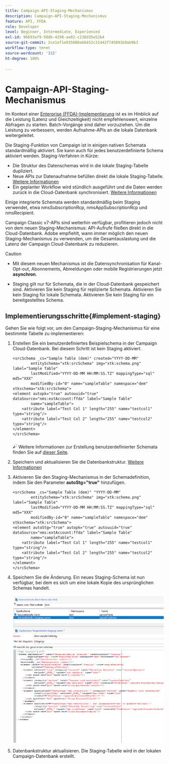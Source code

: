 ```yaml
---
title: Campaign-API-Staging-Mechanismus
description: Campaign-API-Staging-Mechanismus
feature: API, FFDA
role: Developer
level: Beginner, Intermediate, Experienced
exl-id: 96693af9-50db-4298-ae02-c238d35e52b4
source-git-commit: 2ce1ef1e935080a66452c31442f745891b9ab9b3
workflow-type: tm+mt
source-wordcount: '315'
ht-degree: 100%

---
```


# Campaign-API-Staging-Mechanismus

Im Kontext einer [Enterprise (FFDA)-Implementierung](enterprise-deployment.md) ist es im Hinblick auf die Leistung (Latenz und Gleichzeitigkeit) nicht empfehlenswert, einzelne Abfragen zu starten. Batch-Vorgänge sind daher vorzuziehen. Um die Leistung zu verbessern, werden Aufnahme-APIs an die lokale Datenbank weitergeleitet.

Die Staging-Funktion von Campaign ist in einigen nativen Schemata standardmäßig aktiviert. Sie kann auch für jedes benutzerdefinierte Schema aktiviert werden. Staging-Verfahren in Kürze:

* Die Struktur des Datenschemas wird in die lokale Staging-Tabelle dupliziert.
* Neue APIs zur Datenaufnahme befüllen direkt die lokale Staging-Tabelle. [Weitere Informationen](new-apis.md)
* Ein geplanter Workflow wird stündlich ausgeführt und die Daten werden zurück in die Cloud-Datenbank synchronisiert. [Weitere Informationen](replication.md)

Einige integrierte Schemata werden standardmäßig beim Staging verwendet, etwa nmsSubscriptionRcp, nmsAppSubscriptionRcp und nmsRecipient.

Campaign Classic v7-APIs sind weiterhin verfügbar, profitieren jedoch nicht von dem neuen Staging-Mechanismus: API-Aufrufe fließen direkt in die Cloud-Datenbank. Adobe empfiehlt, wann immer möglich den neuen Staging-Mechanismus zu verwenden, um die Gesamtauslastung und die Latenz der Campaign Cloud-Datenbank zu reduzieren.

>[!CAUTION]
>
>* Mit diesem neuen Mechanismus ist die Datensynchronisation für Kanal-Opt-out, Abonnements, Abmeldungen oder mobile Registrierungen jetzt **asynchron**.
>
>* Staging gilt nur für Schemata, die in der Cloud-Datenbank gespeichert sind. Aktivieren Sie kein Staging für replizierte Schemata. Aktivieren Sie kein Staging für lokale Schemata. Aktivieren Sie kein Staging für ein bereitgestelltes Schema.
>


## Implementierungsschritte{#implement-staging}

Gehen Sie wie folgt vor, um den Campaign-Staging-Mechanismus für eine bestimmte Tabelle zu implementieren:

1. Erstellen Sie ein benutzerdefiniertes Beispielschema in der Campaign Cloud-Datenbank. Bei diesem Schritt ist kein Staging aktiviert.

   ```
   <srcSchema _cs="Sample Table (dem)" created="YYYY-DD-MM"
           entitySchema="xtk:srcSchema" img="xtk:schema.png" label="Sample Table"
           lastModified="YYYY-DD-MM HH:MM:SS.TZ" mappingType="sql" md5="XXX"
           modifiedBy-id="0" name="sampleTable" namespace="dem" xtkschema="xtk:srcSchema">
   <element autopk="true" autouuid="true" dataSource="nms:extAccount:ffda" label="Sample Table"
           name="sampleTable">
       <attribute label="Test Col 1" length="255" name="testcol1" type="string"/>
       <attribute label="Test Col 2" length="255" name="testcol2" type="string"/>
   </element>
   </srcSchema>
   ```

   ![](../assets/do-not-localize/glass.png) Weitere Informationen zur Erstellung benutzerdefinierter Schemata finden Sie auf [dieser Seite](../dev/create-schema.md).

1. Speichern und aktualisieren Sie die Datenbankstruktur. [Weitere Informationen](../dev/update-database-structure.md)

1. Aktivieren Sie den Staging-Mechanismus in der Schemadefinition, indem Sie den Parameter **autoStg=&quot;true&quot;** hinzufügen.

   ```
   <srcSchema _cs="Sample Table (dem)" "YYYY-DD-MM"
           entitySchema="xtk:srcSchema" img="xtk:schema.png" label="Sample Table"
           lastModified="YYYY-DD-MM HH:MM:SS.TZ" mappingType="sql" md5="XXX"
           modifiedBy-id="0" name="sampleTable" namespace="dem" xtkschema="xtk:srcSchema">
   <element autoStg="true" autopk="true" autouuid="true" dataSource="nms:extAccount:ffda" label="Sample Table"
           name="sampleTable">
       <attribute label="Test Col 1" length="255" name="testcol1" type="string"/>
       <attribute label="Test Col 2" length="255" name="testcol2" type="string"/>
   </element>
   </srcSchema>
   ```

1. Speichern Sie die Änderung. Ein neues Staging-Schema ist nun verfügbar, bei dem es sich um eine lokale Kopie des ursprünglichen Schemas handelt.

   ![](assets/staging-mechanism.png)

1. Datenbankstruktur aktualisieren. Die Staging-Tabelle wird in der lokalen Campaign-Datenbank erstellt.
